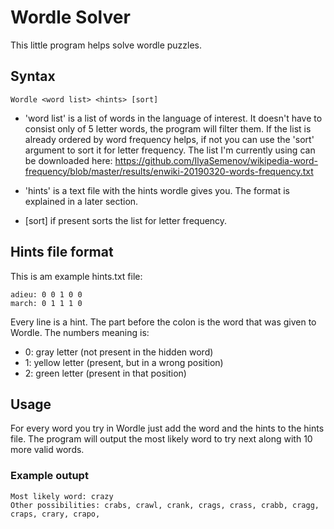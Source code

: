 # Wordle Solver
This little program helps solve wordle puzzles.
## Syntax
    Wordle <word list> <hints> [sort]
* 'word list' is a list of words in the language of interest. It doesn't have to consist only of 5 letter words, the program will filter them. If the list is already ordered by word frequency helps, if not you can use the 'sort' argument to sort it for letter frequency.
The list I'm currently using can be downloaded here: 
https://github.com/IlyaSemenov/wikipedia-word-frequency/blob/master/results/enwiki-20190320-words-frequency.txt

* 'hints' is a text file with the hints wordle gives you. The format is explained in a later section.
* [sort] if present sorts the list for letter frequency.
## Hints file format
This is am example hints.txt file:

    adieu: 0 0 1 0 0
    march: 0 1 1 1 0

Every line is a hint.
The part before the colon is the word that was given to Wordle.
The numbers meaning is:
* 0: gray letter (not present in the hidden word)
* 1: yellow letter (present, but in a wrong position)
* 2: green letter (present in that position)
## Usage
For every word you try in Wordle just add the word and the hints to the hints file. The program will output the most likely word to try next along with 10 more valid words.
### Example outupt
    Most likely word: crazy
    Other possibilities: crabs, crawl, crank, crags, crass, crabb, cragg, craps, crary, crapo,

